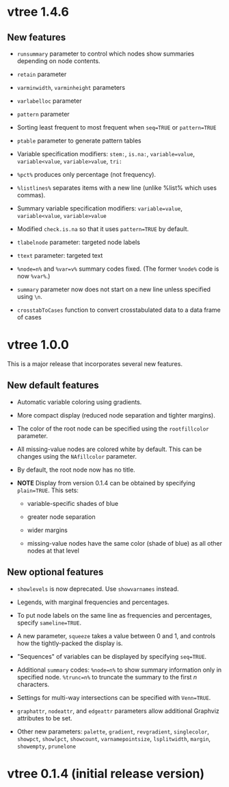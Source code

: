 # vtree 1.4.6

## New features

* `runsummary` parameter to control which nodes show summaries depending on node contents.

* `retain` parameter 

* `varminwidth`, `varminheight` parameters

* `varlabelloc` parameter

* `pattern` parameter

* Sorting least frequent to most frequent when `seq=TRUE` or `pattern=TRUE`

* `ptable` parameter to generate pattern tables

* Variable specification modifiers: `stem:`, `is.na:`,
`variable=value`, `variable<value`, `variable>value`, `tri:`

* `%pct%` produces only percentage (not frequency).

* `%listlines%` separates items with a new line (unlike %list% which uses commas).

* Summary variable specification modifiers:
`variable=value`, `variable<value`, `variable>value`

* Modified `check.is.na` so that it uses `pattern=TRUE` by default.

* `tlabelnode` parameter: targeted node labels

* `ttext` parameter: targeted text

* `%node=n%` and `%var=v%` summary codes fixed. (The former `%node%` code is now `%var%`.) 

* `summary` parameter now does not start on a new line unless specified using `\n`.

* `crosstabToCases` function to convert crosstabulated data to a data frame of cases


# vtree 1.0.0 

This is a major release that incorporates several new features.


## New default features

* Automatic variable coloring using gradients.

* More compact display (reduced node separation and tighter margins).

* The color of the root node can be specified using the `rootfillcolor` parameter.

* All missing-value nodes are colored white by default.
This can be changes using the `NAfillcolor` parameter.

* By default, the root node now has no title.

* **NOTE** Display from version 0.1.4 can be obtained by specifying `plain=TRUE`.
This sets:

    * variable-specific shades of blue

    * greater node separation
  
    * wider margins
  
    * missing-value nodes have the same color (shade of blue) as all other nodes at that level
  

## New optional features

* `showlevels` is now deprecated. Use `showvarnames` instead.

* Legends, with marginal frequencies and percentages.

* To put node labels on the same line as frequencies and percentages, specify `sameline=TRUE`.

* A new parameter, `squeeze` takes a value between 0 and 1,
and controls how the tightly-packed the display is.

* "Sequences" of variables can be displayed by specifying `seq=TRUE`.

* Additional `summary` codes: 
`%node=n%` to show summary information only in specified node.
`%trunc=n%` to truncate the summary to the first *n* characters.

* Settings for multi-way intersections can be specified with `Venn=TRUE`.

* `graphattr`, `nodeattr`, and `edgeattr`
parameters allow additional Graphviz attributes to be set.

* Other new parameters: `palette`, `gradient`, `revgradient`, `singlecolor`,
`showpct`, `showlpct`, `showcount`, `varnamepointsize`, `lsplitwidth`,
`margin`, `showempty`, `prunelone`



# vtree 0.1.4 (initial release version)
